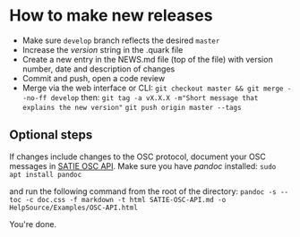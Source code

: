 # How to make new releases

* Make sure `develop` branch reflects the desired `master`
* Increase the _version_ string in the .quark file
* Create a new entry in the NEWS.md file (top of the file) with version number, date and description of changes
* Commit and push, open a code review
* Merge via the web interface or CLI:
  `git checkout master && git merge --no-ff develop`
  then: `git tag -a vX.X.X -m"Short message that explains the new version"`
  `git push origin master --tags`

## Optional steps
If changes include changes to the OSC protocol, document your OSC messages in [SATIE OSC API](./SATIE-OSC-API.md). Make sure you have _pandoc_ installed:
`sudo apt install pandoc`

and run the following command from the root of the directory:
```pandoc -s --toc -c doc.css -f markdown -t html SATIE-OSC-API.md -o HelpSource/Examples/OSC-API.html```

You're done.

